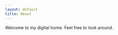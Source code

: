 ```yaml
---
layout: default
title: About
---
```


Welcome to my digital home. Feel free to look around.

<!-- I'm a nerd at heart - a trained computer engineer turned to the software side long ago by the lure of faster feedback. I quickly discovered that I am passionate about building great teams and systems, and I work every day to make the lives of my teammates better and to attain a more holistic understanding of the world around me. As a leader I do my best to inspire my teams and foster a learning culture, with the ultimate goal of delivering high quality products and retaining happy engineers.

The passion to continuously improve guides me in my role as VP of Engineering at [Critical Mass](http://www.criticalmass.com/). We are a creative company, but software is the delivery mechanism for customer experience and thus Engineering strives for a blend of innovation, scalability, reproducibility, and practicality. My teams architect and implement the systems behind the customer experiences that Critical Mass delivers.

I am active in the DevOps community and am one of the organizers of DevOpsDays Chicago. It has been an incredibly supportive and fulfilling experience to be part the movement as it's gained momentum and popularity. If you were wondering, I believe firmly that culture &gt; tools. Having said that, writing code is a guilty pleasure - specifically the types of things that would be most readily identified as DevOps tools. I have a particularly soft spot for monitoring and infrastructure automation.

On my way to a career, I took an adventurous detour into ProAm bike racing. It was tons of fun and taught me a lot about what it feels like to pour all your energy into the pursuit of a goal. A few searches will turn up more than I'm willing to divulge here about my cycling days. I've caught the racing bug once again and have joined [Burnham Racing](http://burnhamracing.org/) for the 2017 season.

The internet has accumulated plenty of my fingerprints, some of which you can find in these places: -->

<p class="social-icons">
  <!-- <a href="https://twitter.com/lanyonm"><i class="fa fa-twitter fa-2x"></i></a> -->
  <!-- <a href="https://github.com/lanyonm"><i class="fa fa-github fa-2x"></i></a> -->
  <!-- <a href="https://bitbucket.org/lanyonm"><i class="fa fa-bitbucket fa-2x"></i></a> -->
  <!-- <a href="https://www.linkedin.com/in/lanyonm"><i class="fa fa-linkedin fa-2x"></i></a> -->
  <!-- <a href="https://plus.google.com/107712815082559800507?rel=author"><i class="fa fa-plus fa-2x"></i></a> -->
  <!-- <a href="http://stackoverflow.com/users/757893/lanyonm"><i class="fa fa-stack-overflow fa-2x"></i></a> -->
  <!-- <a href="http://www.slideshare.net/MichaelLanyon"><i class="fa fa-slideshare fa-2x"></i></a> -->
  <!-- <a href="https://speakerdeck.com/lanyonm"><i class="fa fa-slideshare fa-2x"></i></a> -->
  <!-- <a href="https://medium.com/@lanyonm"><i class="fa fa-medium fa-2x"></i></a> -->
  <!-- <a href="https://www.flickr.com/photos/lanyonm"><i class="fa fa-flickr fa-2x"></i></a> -->
  <!-- <a href="https://instagram.com/lanyonm/"><i class="fa fa-instagram fa-2x"></i></a> -->
  <!-- <a href="http://www.strava.com/athletes/lanyonm" class="strava-icon"></a> -->
  <!-- <a href="https://www.youtube.com/user/lanyonm"><i class="fa fa-youtube fa-2x"></i></a> -->
</p>

<!-- Thanks for reading! -->
